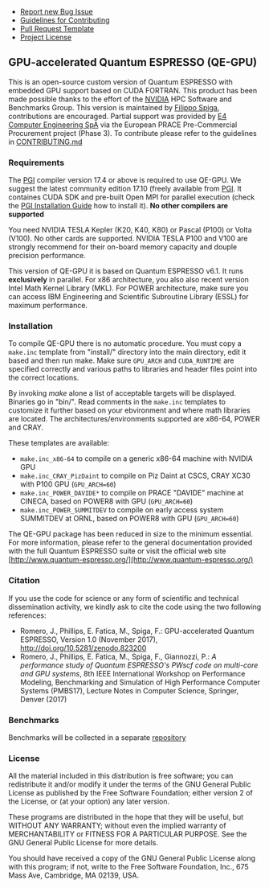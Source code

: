 - [Report new Bug Issue](https://github.com/RSE-Cambridge/qe-gpu/issues/new)
- [Guidelines for Contributing](CONTRIBUTING.md)
- [Pull Request Template](.github/PULL_REQUEST_TEMPLATE.md)
- [Project License](License)


## GPU-accelerated Quantum ESPRESSO (QE-GPU)

This is an open-source custom version of Quantum ESPRESSO with embedded GPU
support based on CUDA FORTRAN. This product has been made possible thanks to
the effort of the [NVIDIA](http://www.nvidia.com/page/home.html) HPC Software
and Benchmarks Group. This version is maintained by
[Filippo Spiga](https://github.com/fspiga), contributions are encouraged. Partial 
support was provided by [E4 Computer Engineering SpA](https://www.e4company.com/en/)
via the European PRACE Pre-Commercial Procurement project (Phase 3). To contribute
please refer to the guidelines in [CONTRIBUTING.md](CONTRIBUTING.md)


### Requirements

The [PGI](http://www.pgroup.com/products) compiler version 17.4 or above is required to use QE-GPU. 
We suggest the latest community edition 17.10 (freely available from [PGI](http://www.pgroup.com/products/community.htm).
It containes CUDA SDK and pre-built Open MPI for parallel execution (check the
[PGI Installation Guide](http://www.pgroup.com/doc/pgiinstall174.pdf) how to 
install it). **No other compilers are supported**

You need NVIDIA TESLA Kepler (K20, K40, K80) or Pascal (P100) or Volta (V100). 
No other cards are supported. NVIDIA TESLA P100 and V100 are strongly recommend 
for their on-board memory capacity and douple precision performance.

This version of QE-GPU it is based on Quantum ESPRESSO v6.1. It runs **exclusively** 
in parallel. For x86 architecture, you also also recent version Intel Math Kernel 
Library (MKL). For POWER architecture, make sure you can access IBM Engineering and 
Scientific Subroutine Library (ESSL) for maximum performance.


### Installation

To compile QE-GPU there is no automatic procedure. You must copy a `make.inc` template from "install/" directory into the main directory, edit it based and then run make. Make sure `GPU_ARCH` and `CUDA_RUNTIME` are specified correctly and various paths to libraries and header files point into the correct locations.

By invoking _make_ alone a list of acceptable targets will be displayed. Binaries go in "bin/". Read comments in the `make.inc` templates to customize it further based on your ebvironment and where math libraries are located. The architectures/environments supported are x86-64, POWER and CRAY.

These templates are available:
* `make.inc_x86-64` to compile on a generic x86-64 machine with NVIDIA GPU
* `make.inc_CRAY_PizDaint` to compile on Piz Daint at CSCS, CRAY XC30 with P100 GPU (`GPU_ARCH=60`)
* `make.inc_POWER_DAVIDE*` to compile on PRACE "DAVIDE" machine at CINECA, based on POWER8 with GPU (`GPU_ARCH=60`)
* `make.inc_POWER_SUMMITDEV` to compile on early access system SUMMITDEV at ORNL, based on POWER8 with GPU (`GPU_ARCH=60`)

The QE-GPU package has been reduced in size to the minimum essential. For more
information, please refer to the general documentation provided with the full
Quantum ESPRESSO suite or visit the official web site
[http://www.quantum-espresso.org/](http://www.quantum-espresso.org/)


### Citation

If you use the code for science or any form of scientific and technical dissemination activity, we kindly ask to cite the code using the two following references:
* Romero, J., Phillips, E. Fatica, M., Spiga, F.: GPU-accelerated Quantum ESPRESSO, Version 1.0 (November 2017), http://doi.org/10.5281/zenodo.823200 
* Romero, J., Phillips, E. Fatica, M., Spiga, F., Giannozzi, P.: _A performance study of Quantum ESPRESSO's PWscf code on multi-core and GPU systems_, 8th IEEE International Workshop on Performance Modeling, Benchmarking and Simulation of High Performance Computer Systems (PMBS17), Lecture Notes in Computer Science, Springer, Denver (2017)


### Benchmarks

Benchmarks will be collected in a separate [repository](https://github.com/romerojosh/qe-gpu-benchmarks) 

### License

All the material included in this distribution is free software; you can
redistribute it and/or modify it under the terms of the GNU General Public
License as published by the Free Software Foundation; either version 2 of the
License, or (at your option) any later version.

These programs are distributed in the hope that they will be useful, but
WITHOUT ANY WARRANTY; without even the implied warranty of MERCHANTABILITY or
FITNESS FOR A PARTICULAR PURPOSE. See the GNU General Public License for more
details.

You should have received a copy of the GNU General Public License along with
this program; if not, write to the Free Software Foundation, Inc., 675 Mass
Ave, Cambridge, MA 02139, USA.
